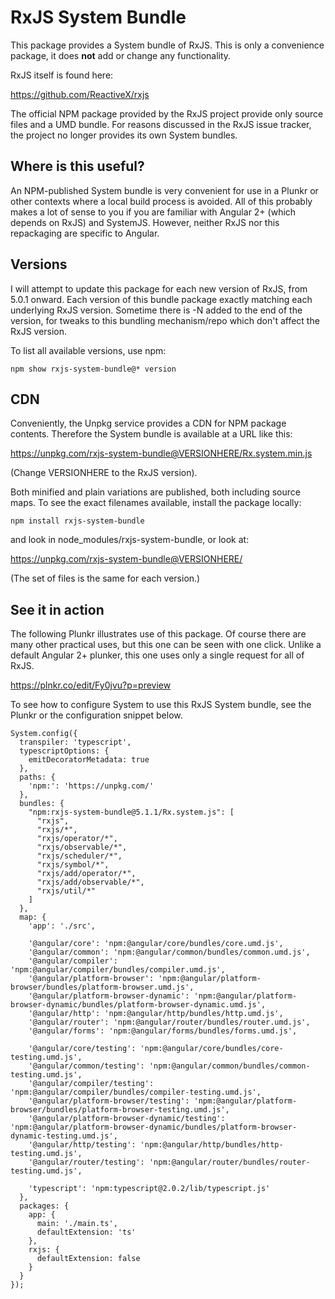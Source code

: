 # RxJS System Bundle

This package provides a System bundle of RxJS. This is only a convenience
package, it does **not** add or change any functionality.

RxJS itself is found here:

https://github.com/ReactiveX/rxjs

The official NPM package provided by the RxJS project provide only source files
and a UMD bundle. For reasons discussed in the RxJS issue tracker, the project
no longer provides its own System bundles.

##  Where is this useful?

An NPM-published System bundle is very convenient for use in a Plunkr or other
contexts where a local build process is avoided. All of this probably makes a
lot of sense to you if you are familiar with Angular 2+ (which depends on RxJS)
and SystemJS. However, neither RxJS nor this repackaging are specific to
Angular.

## Versions

I will attempt to update this package for each new version of RxJS, from 5.0.1
onward. Each version of this bundle package exactly matching each underlying
RxJS version. Sometime there is -N added to the end of the version, for tweaks
to this bundling mechanism/repo which don't affect the RxJS version.

To list all available versions, use npm:

```
npm show rxjs-system-bundle@* version
```

## CDN

Conveniently, the Unpkg service provides a CDN for NPM package contents.
Therefore the System bundle is available at a URL like this:

https://unpkg.com/rxjs-system-bundle@VERSIONHERE/Rx.system.min.js

(Change VERSIONHERE to the RxJS version).

Both minified and plain variations are published, both including source maps. To
see the exact filenames available, install the package locally:

```
npm install rxjs-system-bundle
```

and look in node_modules/rxjs-system-bundle, or look at:

https://unpkg.com/rxjs-system-bundle@VERSIONHERE/

(The set of files is the same for each version.)

## See it in action

The following Plunkr illustrates use of this package. Of course there are many
other practical uses, but this one can be seen with one click. Unlike a default
Angular 2+ plunker, this one uses only a single request for all of RxJS.

https://plnkr.co/edit/Fy0jvu?p=preview

To see how to configure System to use this RxJS System bundle, see the Plunkr or
the configuration snippet below.

```
System.config({
  transpiler: 'typescript',
  typescriptOptions: {
    emitDecoratorMetadata: true
  },
  paths: {
    'npm:': 'https://unpkg.com/'
  },
  bundles: {
    "npm:rxjs-system-bundle@5.1.1/Rx.system.js": [
      "rxjs",
      "rxjs/*",
      "rxjs/operator/*",
      "rxjs/observable/*",
      "rxjs/scheduler/*",
      "rxjs/symbol/*",
      "rxjs/add/operator/*",
      "rxjs/add/observable/*",
      "rxjs/util/*"
    ]
  },
  map: {
    'app': './src',

    '@angular/core': 'npm:@angular/core/bundles/core.umd.js',
    '@angular/common': 'npm:@angular/common/bundles/common.umd.js',
    '@angular/compiler': 'npm:@angular/compiler/bundles/compiler.umd.js',
    '@angular/platform-browser': 'npm:@angular/platform-browser/bundles/platform-browser.umd.js',
    '@angular/platform-browser-dynamic': 'npm:@angular/platform-browser-dynamic/bundles/platform-browser-dynamic.umd.js',
    '@angular/http': 'npm:@angular/http/bundles/http.umd.js',
    '@angular/router': 'npm:@angular/router/bundles/router.umd.js',
    '@angular/forms': 'npm:@angular/forms/bundles/forms.umd.js',

    '@angular/core/testing': 'npm:@angular/core/bundles/core-testing.umd.js',
    '@angular/common/testing': 'npm:@angular/common/bundles/common-testing.umd.js',
    '@angular/compiler/testing': 'npm:@angular/compiler/bundles/compiler-testing.umd.js',
    '@angular/platform-browser/testing': 'npm:@angular/platform-browser/bundles/platform-browser-testing.umd.js',
    '@angular/platform-browser-dynamic/testing': 'npm:@angular/platform-browser-dynamic/bundles/platform-browser-dynamic-testing.umd.js',
    '@angular/http/testing': 'npm:@angular/http/bundles/http-testing.umd.js',
    '@angular/router/testing': 'npm:@angular/router/bundles/router-testing.umd.js',

    'typescript': 'npm:typescript@2.0.2/lib/typescript.js'
  },
  packages: {
    app: {
      main: './main.ts',
      defaultExtension: 'ts'
    },
    rxjs: {
      defaultExtension: false
    }
  }
});
```
